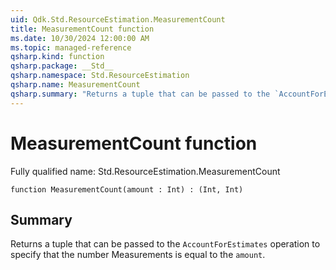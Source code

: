 ```yaml
---
uid: Qdk.Std.ResourceEstimation.MeasurementCount
title: MeasurementCount function
ms.date: 10/30/2024 12:00:00 AM
ms.topic: managed-reference
qsharp.kind: function
qsharp.package: __Std__
qsharp.namespace: Std.ResourceEstimation
qsharp.name: MeasurementCount
qsharp.summary: "Returns a tuple that can be passed to the `AccountForEstimates` operation to specify that the number Measurements is equal to the `amount`."
---
```


# MeasurementCount function

Fully qualified name: Std.ResourceEstimation.MeasurementCount

```qsharp
function MeasurementCount(amount : Int) : (Int, Int)
```

## Summary
Returns a tuple that can be passed to the `AccountForEstimates` operation
to specify that the number Measurements is equal to the `amount`.
